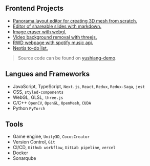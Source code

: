 ## Frontend Projects

- [Panorama layout editor for creating 3D mesh from scratch.](https://pano-to-mesh.vercel.app/)
- [Editor of shareable slides with markdown.](https://markdown-slides-editor.vercel.app/)
- [Image eraser with webgl.](https://image-eraser.vercel.app/)
- [Video background removal with threejs.](https://codesandbox.io/s/threejs-image-processing-forked-wwnc3o?file=/index.html)
- [RWD webpage with spotify music api.](https://spotify-kappa-three.vercel.app/)
- [Nextjs to-do list.](https://todolist-api-taupe.vercel.app/)

> Source code can be found on [yushiang-demo](https://github.com/orgs/yushiang-demo/repositories).

## Langues and Frameworks

- JavaScript, TypeScript, `Next.js`, `React`, `Redux`, `Redux-Saga`, `jest`
- CSS, `styled-components`
- WebGL, GLSL, `three.js`
- C/C++ `OpenCV`, `OpenGL`, `OpenMesh`, `CUDA`
- Python `PyTorch`

## Tools

- Game engine, `Unity3D`, `CocosCreator`
- Version Control, `Git`
- CI/CD, `Github workflow`, `GitLab pipeline`, `vercel`
- Docker
- Sonarqube
  
